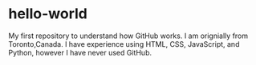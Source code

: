 # hello-world
My first repository to understand how GitHub works.
I am orignially from Toronto,Canada.
I have experience using HTML, CSS, JavaScript, and Python, however I have never used GitHub.
